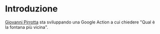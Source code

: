 # Introduzione

[Giovanni Pirrotta](https://twitter.com/gpirrotta) sta sviluppando una Google Action a cui chiedere "Qual è la fontana più vicina".
